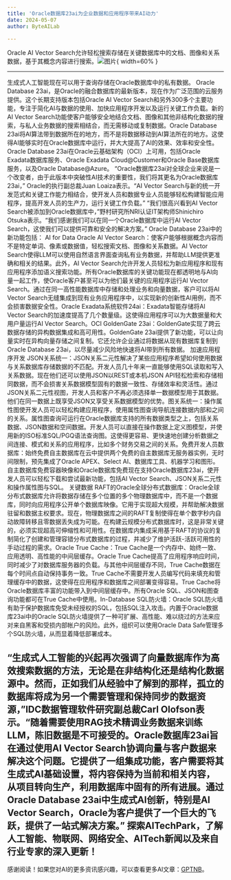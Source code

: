 ```yaml
---
title: 'Oracle数据库23ai为企业数据和应用程序带来AI动力'
date: 2024-05-07
author: ByteAILab

---
```


Oracle AI Vector Search允许轻松搜索存储在关键数据库中的文档、图像和关系数据，基于其概念内容进行搜索。![图片](https://ai-techpark.com/wp-content/uploads/2024/05/Oracle-Database-960x540.jpg){ width=60% }

---

生成式人工智能现在可以用于查询存储在Oracle数据库中的私有数据。
Oracle Database 23ai，是Oracle的融合数据库的最新版本，现在作为广泛范围的云服务提供。这个长期支持版本包括Oracle AI Vector Search和另外300多个主要功能，专注于简化AI与数据的使用、加快应用程序开发以及运行关键工作负载。新的AI Vector Search功能使客户能够安全地结合文档、图像和其他非结构化数据的搜索，与私人业务数据的搜索相结合，而无需移动或复制数据。Oracle Database 23ai将AI算法带到数据所在的地方，而不是将数据移动到AI算法所在的地方。这使得AI能够实时在Oracle数据库中运行，并大大提高了AI的效果、效率和安全性。
Oracle Database 23ai在Oracle云基础架构（OCI）上可用，包括Oracle Exadata数据库服务、Oracle Exadata Cloud@Customer和Oracle Base数据库服务，以及Oracle Database@Azure。
“Oracle数据库23ai对全球企业来说是一个改变者，由于此版本中突破性AI技术的重要性，我们将其更名为Oracle数据库23ai，” Oracle的执行副总裁Juan Loaiza表示。“AI Vector Search与新的统一开发范式和关键工作能力相结合，使开发人员和数据专业人员能够轻松构建智能应用程序，提高开发人员的生产力，运行关键工作负载。”
“我们很高兴看到AI Vector Search被添加到Oracle数据库中，”野村研究所NRI认证IT架构师Shinichiro Otsuka表示。“我们感谢我们可以在同一个Oracle数据库中运行AI Vector Search，这使我们可以提供可靠和安全的解决方案。”
Oracle Database 23ai中的新功能包括：
AI for Data
Oracle AI Vector Search：使客户能够根据概念内容而不是特定单词、像素或数据值，轻松搜索文档、图像和关系数据。AI Vector Search使得LLM可以使用自然语言界面查询私有业务数据，并帮助LLM提供更准确和相关的结果。此外，AI Vector Search允许开发人员轻松为新应用程序和现有应用程序添加语义搜索功能。所有Oracle数据库的关键功能现在都透明地与AI向量一起工作，使Oracle客户甚至可以为他们最关键的应用程序运行AI Vector Search。通过在同一高性能数据库中存储和处理业务和向量数据，客户可以将AI Vector Search无缝集成到现有业务应用程序中，以实现新的创新性AI用例，而不会损害数据安全性。Oracle Exadata系统软件24ai：Exadata智能存储将AI Vector Search的加速度提高了几个数量级。这使得应用程序可以为大数据量和大用户量运行AI Vector Search。OCI GoldenGate 23ai：GoldenGate实现了跨云数据存储的异构数据集成和高可用性。GoldenGate 23ai提供了新功能，可以让向量实时在异构向量存储之间复制。它还允许企业通过将数据从现有数据库复制到Oracle Database 23ai，以尽量减少风险地快速将AI带到所有数据。
加速应用程序开发
JSON关系统一：JSON关系二元性解决了某些应用程序希望如何使用数据与关系数据库存储数据的不匹配。开发人员几十年来一直能够使用SQL读取和写入关系数据。现在他们还可以使用JSON以REST或本机JSON API轻松检索和存储相同数据，而不会损害关系数据模型固有的数据一致性、存储效率和灵活性。通过JSON关系二元性视图，开发人员和客户不再必须选择单一数据模型用于其数据。他们在同一数据上既享受JSON又享受关系数据模型的优势。图关系统一：操作属性图使开发人员可以轻松构建应用程序，使用属性图查询导航连接数据内部和之间的关系。属性图查询可运行在Oracle数据库支持的所有数据类型之上，包括关系数据、JSON数据和空间数据。开发人员可以直接在操作数据上定义图模型，并使用新的ISO标准SQL/PGQ语法查询图。这使得更容易、更快速地创建分析数据之间连接、模式和关系的应用程序，比如多个财务交易之间的关系。免费开发人员数据库：始终免费自主数据库在云中提供两个免费的自主数据库无服务器实例，无时间限制，预先集成了Oracle APEX、Select AI、数据库工具、机器学习和图形。自主数据库免费容器映像和Oracle数据库免费现在支持Oracle数据库23ai，使开发人员可以轻松下载和尝试最新功能，包括AI Vector Search、JSON关系二元性和操作属性图与SQL。
关键数据
RAFT的Oracle全球分布式数据库：Oracle全球分布式数据库允许将数据存储在多个位置的多个物理数据库中，而不是一个数据库，同时向应用程序公开单个数据库映像。它用于实现超大规模，并帮助解决数据驻留和数据主权要求。现在，物理数据库之间的RAFT复制使得在单个数字秒内自动故障转移且零数据丢失成为可能。在构建云规模分布式数据库时，这是非常关键的，必须实现超高可伸缩性和可用性。在数据库内集成采用基于RAFT的协议的复制简化了创建和管理容错分布式数据库的过程，并减少了维护活跃-活跃可用性的手动过程的需求。Oracle True Cache：True Cache是一个内存中、始终一致、应用透明、高性能的中间层缓存。Oracle True Cache提高了应用程序响应时间，同时减少了对数据库服务器的负载。与其他中间层缓存不同，True Cache数据在每个时间点自动保持事务一致。True Cache不需要开发人员编写代码来填充和管理缓存中的数据，这使得在应用程序和数据库之间部署变得容易。True Cache将Oracle数据库丰富的功能带入到中间层缓存中。所有Oracle SQL、JSON和图查询功能都可在True Cache中使用。In-Database SQL防火墙：Oracle SQL防火墙有助于保护数据库免受未经授权的SQL，包括SQL注入攻击。内置于Oracle数据库23ai中的Oracle SQL防火墙提供了一种可扩展、高性能、难以绕过的方法来应对来自黑客和受损内部帐户的风险。此外，组织可以使用Oracle Data Safe管理多个SQL防火墙，从而显着降低部署成本。

“生成式人工智能的兴起再次强调了向量数据库作为高效搜索数据的方法，无论是在非结构化还是结构化数据源中。然而，正如我们从经验中了解到的那样，孤立的数据库将成为另一个需要管理和保持同步的数据资源，”IDC数据管理软件研究副总裁Carl Olofson表示。“随着需要使用RAG技术精调业务数据来训练LLM，陈旧数据是不可接受的。Oracle数据库23ai旨在通过使用AI Vector Search协调向量与客户数据来解决这个问题。它提供了一组集成功能，客户需要将其生成式AI基础设置，将内容保持为当前和相关内容，从项目转向生产，利用数据库中固有的所有进展。通过Oracle Database 23ai中生成式AI创新，特别是AI Vector Search，Oracle为客户提供了一个巨大的飞跃，提供了一站式解决方案。”
探索AITechPark，了解人工智能、物联网、网络安全、AITech新闻以及来自行业专家的深入更新！
---
感谢阅读！如果您对AI的更多资讯感兴趣，可以查看更多AI文章：[GPTNB](https://gptnb.com)。